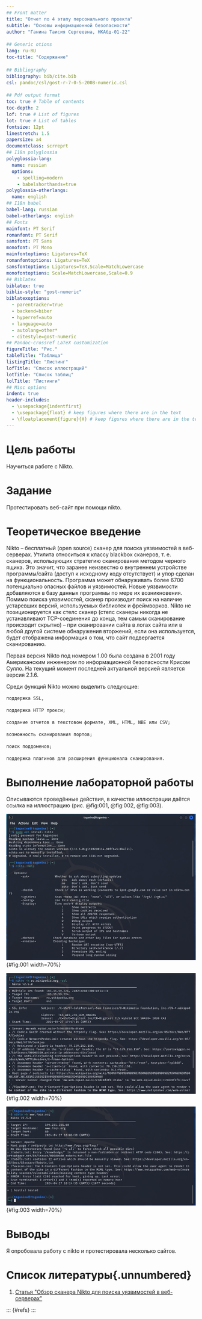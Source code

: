 ```yaml
---
## Front matter
title: "Отчет по 4 этапу персонального проекта"
subtitle: "Основы информационной безопасности"
author: "Ганина Таисия Сергеевна, НКАбд-01-22"

## Generic otions
lang: ru-RU
toc-title: "Содержание"

## Bibliography
bibliography: bib/cite.bib
csl: pandoc/csl/gost-r-7-0-5-2008-numeric.csl

## Pdf output format
toc: true # Table of contents
toc-depth: 2
lof: true # List of figures
lot: true # List of tables
fontsize: 12pt
linestretch: 1.5
papersize: a4
documentclass: scrreprt
## I18n polyglossia
polyglossia-lang:
  name: russian
  options:
	- spelling=modern
	- babelshorthands=true
polyglossia-otherlangs:
  name: english
## I18n babel
babel-lang: russian
babel-otherlangs: english
## Fonts
mainfont: PT Serif
romanfont: PT Serif
sansfont: PT Sans
monofont: PT Mono
mainfontoptions: Ligatures=TeX
romanfontoptions: Ligatures=TeX
sansfontoptions: Ligatures=TeX,Scale=MatchLowercase
monofontoptions: Scale=MatchLowercase,Scale=0.9
## Biblatex
biblatex: true
biblio-style: "gost-numeric"
biblatexoptions:
  - parentracker=true
  - backend=biber
  - hyperref=auto
  - language=auto
  - autolang=other*
  - citestyle=gost-numeric
## Pandoc-crossref LaTeX customization
figureTitle: "Рис."
tableTitle: "Таблица"
listingTitle: "Листинг"
lofTitle: "Список иллюстраций"
lotTitle: "Список таблиц"
lolTitle: "Листинги"
## Misc options
indent: true
header-includes:
  - \usepackage{indentfirst}
  - \usepackage{float} # keep figures where there are in the text
  - \floatplacement{figure}{H} # keep figures where there are in the text
---
```


# Цель работы

Научиться работе с Nikto.

# Задание

Протестировать веб-сайт при помощи nikto.

# Теоретическое введение

Nikto – бесплатный (open source) сканер для поиска уязвимостей в веб-серверах. Утилита относиться к классу blackbox сканеров, т. е. сканеров, использующих стратегию сканирования методом черного ящика. Это значит, что заранее неизвестно о внутреннем устройстве программы/сайта (доступ к исходному коду отсутствует) и упор сделан на функциональность. Программа может обнаруживать более 6700 потенциально опасных файлов и уязвимостей. Новые уязвимости добавляются в базу данных программы по мере их возникновения. Помимо поиска уязвимостей, сканер производит поиск на наличие устаревших версий, используемых библиотек и фреймворков. Nikto не позиционируется как стелс сканер (стелс сканеры никогда не устанавливают TCP-соединения до конца, тем самым сканирование происходит скрытно) – при сканировании сайта в логах сайта или в любой другой системе обнаружения вторжений, если она используется, будет отображена информация о том, что сайт подвергается сканированию.

Первая версия Nikto под номером 1.00 была создана в 2001 году Американским инженером по информационной безопасности Крисом Сулло. На текущий момент последней актуальной версией является версия 2.1.6.

Среди функций Nikto можно выделить следующие:

    поддержка SSL,

    поддержка HTTP прокси;

    создание отчетов в текстовом формате, XML, HTML, NBE или CSV;

    возможность сканирования портов;

    поиск поддоменов;

    поддержка плагинов для расширения функционала сканирования.

# Выполнение лабораторной работы

Описываются проведённые действия, в качестве иллюстрации даётся ссылка на иллюстрацию (рис. @fig:001, @fig:002, @fig:003).

![Установка и просмотр help](image/1.png){#fig:001 width=70%}

![Тестирую сайт википедии, сайт с https](image/2.png){#fig:002 width=70%}

![Тестирую сайт без https](image/4.png){#fig:003 width=70%}

# Выводы

Я опробовала работу с nikto и протестировала несколько сайтов.

# Список литературы{.unnumbered}

1. [Статья "Обзор сканера Nikto для поиска уязвимостей в веб-серверах"](https://habr.com/ru/companies/first/articles/731696/)

::: {#refs}
:::
